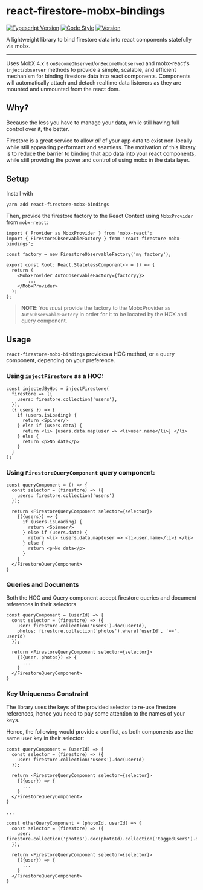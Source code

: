 # react-firestore-mobx-bindings

[![Typescript Version](https://img.shields.io/badge/Typescript-2.8-2f69f4.svg?style=flat)](https://www.typescriptlang.org/)
[![Code Style](https://img.shields.io/badge/code_style-prettier-ff69b4.svg?style=flat)](https://prettier.io/)
[![Version](https://img.shields.io/badge/Version-0.0.5-ff6964.svg?style=flat)](https://github.com/sampsonjoliver/react-firestore-mobx)

A lightweight library to bind firestore data into react components statefully via mobx.

---

Uses MobX 4.x's `onBecomeObserved`/`onBecomeUnobserved` and mobx-react's `inject`/`observer` methods to provide a simple, scalable, and efficient mechanism for binding firestore data into react components. Components will automatically attach and detach realtime data listeners as they are mounted and unmounted from the react dom.

## Why?

Because the less you have to manage your data, while still having full control over it, the better.

Firestore is a great service to allow _all_ of your app data to exist non-locally while still appearing performant and seamless. The motivation of this library is to reduce the barrier to binding that app data into your react components, while still providing the power and control of using mobx in the data layer.

## Setup

Install with

```
yarn add react-firestore-mobx-bindings
```

Then, provide the firestore factory to the React Context using `MobxProvider` from `mobx-react`:

```
import { Provider as MobxProvider } from 'mobx-react';
import { FirestoreObservableFactory } from 'react-firestore-mobx-bindings';

const factory = new FirestoreObservableFactory('my factory');

export const Root: React.StatelessComponent<> = () => {
  return (
    <MobxProvider AutoObservableFactory={factoryy}>
        ...
    </MobxProvider>
  );
};
```

> **NOTE**: You _must_ provide the factory to the MobxProvider as `AutoObservableFactory` in order for it to be located by the HOX and query component.

## Usage

`react-firestore-mobx-bindings` provides a HOC method, or a query component, depending on your preference.

### Using `injectFirestore` as a HOC:

```
const injectedByHoc = injectFirestore(
  firestore => ({
    users: firestore.collection('users'),
  }),
  ({ users }) => {
    if (users.isLoading) {
      return <Spinner/>
    } else if (users.data) {
      return <li> {users.data.map(user => <li>user.name</li>} </li>
    } else {
      return <p>No data</p>
    }
  }
);
```

### Using `FirestoreQueryComponent` query component:

```
const queryComponent = () => {
  const selector = (firestore) => ({
    users: firestore.collection('users')
  });

  return <FirestoreQueryComponent selector={selector}>
    {({users}) => {
      if (users.isLoading) {
        return <Spinner/>
      } else if (users.data) {
        return <li> {users.data.map(user => <li>user.name</li>} </li>
      } else {
        return <p>No data</p>
      }
    }
  </FirestoreQueryComponent>
}
```

### Queries and Documents

Both the HOC and Query component accept firestore queries and document references in their selectors

```
const queryComponent = (userId) => {
  const selector = (firestore) => ({
    user: firestore.collection('users').doc(userId),
    photos: firestore.collection('photos').where('userId', '==', userId)
  });

  return <FirestoreQueryComponent selector={selector}>
    {({user, photos}) => {
      ...
    }
  </FirestoreQueryComponent>
}
```

### Key Uniqueness Constraint

The library uses the keys of the provided selector to re-use firestore references, hence you need to pay some attention to the names of your keys.

Hence, the following would provide a conflict, as both components use the same `user` key in their selector:

```
const queryComponent = (userId) => {
  const selector = (firestore) => ({
    user: firestore.collection('users').doc(userId)
  });

  return <FirestoreQueryComponent selector={selector}>
    {({user}) => {
      ...
    }
  </FirestoreQueryComponent>
}

...

const otherQueryComponent = (photoId, userId) => {
  const selector = (firestore) => ({
    user: firestore.collection('photos').doc(photoId).collection('taggedUsers').doc(userId)
  });

  return <FirestoreQueryComponent selector={selector}>
    {({user}) => {
      ...
    }
  </FirestoreQueryComponent>
}
```
